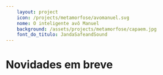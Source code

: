 ```yaml
---
    layout: project
    icon: /projects/metamorfose/avomanuel.svg
    nome: O inteligente avô Manuel
    background: /assets/projects/metamorfose/capaem.jpg
    font_do_titulo: JandaSafeandSound
---
```


# Novidades em breve
